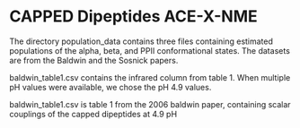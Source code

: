 CAPPED Dipeptides ACE-X-NME
===========================

The directory population_data contains three files containing estimated populations of the alpha, beta, and PPII 
conformational states.  The datasets are from the Baldwin and the Sosnick papers.

baldwin_table1.csv contains the infrared column from table 1.  When multiple pH values were available, we
chose the pH 4.9 values.

baldwin_table1.csv is table 1 from the 2006 baldwin paper, containing scalar couplings of the capped dipeptides at 4.9 pH
